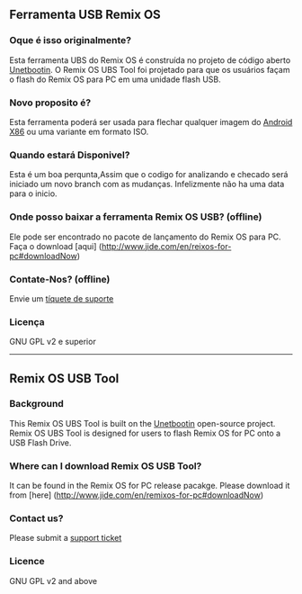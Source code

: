 Ferramenta USB Remix OS
----------

### Oque é isso originalmente?
Esta ferramenta UBS do Remix OS é construída no projeto de código aberto [Unetbootin](http://unetbootin.github.io).
O Remix OS UBS Tool foi projetado para que os usuários façam o flash do Remix OS para PC em uma unidade flash USB.

### Novo proposito é?
Esta ferramenta poderá ser usada para flechar qualquer imagem do [Android X86](https://www.android-x86.org/) ou uma variante em formato ISO.

### Quando estará Disponivel?
Esta é um boa perqunta,Assim que o codigo for analizando e checado será iniciado um novo branch com as mudanças.
Infelizmente não ha uma data para o inicio.

### Onde posso baixar a ferramenta Remix OS USB? (offline)
Ele pode ser encontrado no pacote de lançamento do Remix OS para PC. Faça o download [aqui] (http://www.jide.com/en/reixos-for-pc#downloadNow)

### Contate-Nos? (offline)
Envie um [tíquete de suporte](http://support.jide.com/hc/en-us/requests/new)

### Licença
GNU GPL v2 e superior

----------

Remix OS USB Tool
----------

### Background
This Remix OS UBS Tool is built on the [Unetbootin](http://unetbootin.github.io) open-source project.
Remix OS UBS Tool is designed for users to flash Remix OS for PC onto a USB Flash Drive. 

### Where can I download Remix OS USB Tool?
It can be found in the Remix OS for PC release pacakge. Please download it from [here] (http://www.jide.com/en/remixos-for-pc#downloadNow)

### Contact us? 
Please submit a [support ticket](http://support.jide.com/hc/en-us/requests/new)

### Licence
GNU GPL v2 and above
